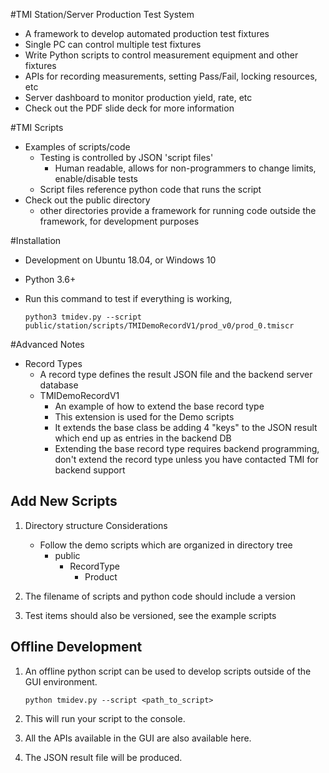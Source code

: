 #TMI Station/Server Production Test System

* A framework to develop automated production test fixtures
* Single PC can control multiple test fixtures
* Write Python scripts to control measurement equipment and other fixtures
* APIs for recording measurements, setting Pass/Fail, locking resources, etc
* Server dashboard to monitor production yield, rate, etc
* Check out the PDF slide deck for more information

#TMI Scripts
* Examples of scripts/code
    * Testing is controlled by JSON 'script files'
      * Human readable, allows for non-programmers to change limits, enable/disable tests
    * Script files reference python code that runs the script
* Check out the public directory
    * other directories provide a framework for running code outside the framework, for development purposes

#Installation
* Development on Ubuntu 18.04, or Windows 10
* Python 3.6+
* Run this command to test if everything is working,

    `python3 tmidev.py --script public/station/scripts/TMIDemoRecordV1/prod_v0/prod_0.tmiscr`
    
#Advanced Notes
* Record Types
    * A record type defines the result JSON file and the backend server database
    * TMIDemoRecordV1
        * An example of how to extend the base record type
        * This extension is used for the Demo scripts
        * It extends the base class be adding 4 "keys" to the JSON result which end up as entries in the backend DB
        * Extending the base record type requires backend programming, don't extend the record type unless you have contacted TMI for backend support


## Add New Scripts 
1) Directory structure Considerations
   * Follow the demo scripts which are organized in directory tree
     * public
       * RecordType
         * Product

2) The filename of scripts and python code should include a version
3) Test items should also be versioned, see the example scripts

## Offline Development
1) An offline python script can be used to develop scripts outside of the GUI environment.

    `python tmidev.py --script <path_to_script>`

2) This will run your script to the console.
3) All the APIs available in the GUI are also available here.
4) The JSON result file will be produced.
